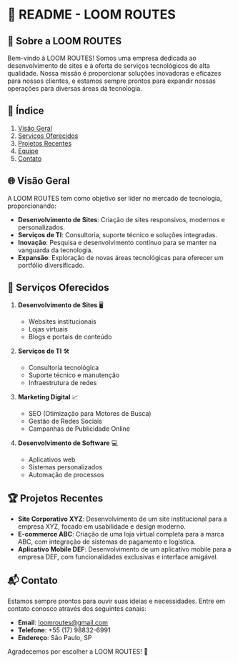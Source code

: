 # 📘 README - LOOM ROUTES

## 🏢 Sobre a LOOM ROUTES

Bem-vindo à LOOM ROUTES! Somos uma empresa dedicada ao desenvolvimento de sites e à oferta de serviços tecnológicos de alta qualidade. Nossa missão é proporcionar soluções inovadoras e eficazes para nossos clientes, e estamos sempre prontos para expandir nossas operações para diversas áreas da tecnologia.

## 📑 Índice

1. [Visão Geral](#visão-geral)
2. [Serviços Oferecidos](#serviços-oferecidos)
3. [Projetos Recentes](#projetos-recentes)
4. [Equipe](#equipe)
5. [Contato](#contato)

## 🌐 Visão Geral

A LOOM ROUTES tem como objetivo ser líder no mercado de tecnologia, proporcionando:

- **Desenvolvimento de Sites**: Criação de sites responsivos, modernos e personalizados.
- **Serviços de TI**: Consultoria, suporte técnico e soluções integradas.
- **Inovação**: Pesquisa e desenvolvimento contínuo para se manter na vanguarda da tecnologia.
- **Expansão**: Exploração de novas áreas tecnológicas para oferecer um portfólio diversificado.

## 💼 Serviços Oferecidos

1. **Desenvolvimento de Sites** 🖥️
   - Websites institucionais
   - Lojas virtuais
   - Blogs e portais de conteúdo

2. **Serviços de TI** 🛠️
   - Consultoria tecnológica
   - Suporte técnico e manutenção
   - Infraestrutura de redes

3. **Marketing Digital** 📈
   - SEO (Otimização para Motores de Busca)
   - Gestão de Redes Sociais
   - Campanhas de Publicidade Online

4. **Desenvolvimento de Software** 💻
   - Aplicativos web
   - Sistemas personalizados
   - Automação de processos

## 🏆 Projetos Recentes

- **Site Corporativo XYZ**: Desenvolvimento de um site institucional para a empresa XYZ, focado em usabilidade e design moderno.
- **E-commerce ABC**: Criação de uma loja virtual completa para a marca ABC, com integração de sistemas de pagamento e logística.
- **Aplicativo Mobile DEF**: Desenvolvimento de um aplicativo mobile para a empresa DEF, com funcionalidades exclusivas e interface amigável.


## 📬 Contato

Estamos sempre prontos para ouvir suas ideias e necessidades. Entre em contato conosco através dos seguintes canais:

- **Email**: loomroutes@gmail.com
- **Telefone**: +55 (17) 98832-6991
- **Endereço**: São Paulo, SP


Agradecemos por escolher a LOOM ROUTES! 🚀
